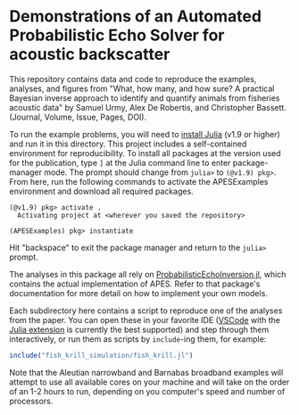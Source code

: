 # Demonstrations of an Automated Probabilistic Echo Solver for acoustic backscatter

This repository contains data and code to reproduce the examples, analyses, and figures
from "What, how many, and how sure? A practical Bayesian inverse approach to identify and quantify animals from fisheries acoustic data" by Samuel Urmy, Alex De Robertis, and Christopher Bassett.
(Journal, Volume, Issue, Pages, DOI).

To run the example problems, you will need to [install Julia](https://julialang.org/downloads/) (v1.9 or higher) and run it in this directory. This project includes a self-contained environment for reproducibility. To install all packages at the version used for the publication, type `]` at the Julia command line to enter package-manager mode. The prompt should change from `julia>` to `(@v1.9) pkg>`. From here, run the following commands to activate the APESExamples environment and download all required packages.

```
(@v1.9) pkg> activate .
  Activating project at <wherever you saved the repository>

(APESExamples) pkg> instantiate
```

Hit "backspace" to exit the package manager and return to the `julia>` prompt.

The analyses in this package all rely on [ProbabilisticEchoInversion.jl](https://github.com/ElOceanografo/ProbabilisticEchoInversion.jl), which contains the actual implementation of APES. Refer to that package's documentation for more detail on how to implement your own models.

Each subdirectory here contains a script to reproduce one of the analyses from the paper. You can open these in your favorite IDE ([VSCode](https://code.visualstudio.com/) with the [Julia extension](https://www.julia-vscode.org/) is currently the best supported) and step through them interactively, or run them as scripts by `include`-ing them, for example:

```julia
include("fish_krill_simulation/fish_krill.jl")
```

Note that the Aleutian narrowband and Barnabas broadband examples will attempt to use all available cores on your machine and will take on the order of an 1-2 hours to run, depending on you computer's speed and number of processors.
